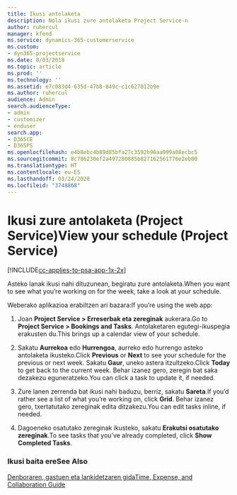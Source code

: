 ```yaml
---
title: Ikusi antolaketa
description: Nola ikusi zure antolaketa Project Service-n
author: ruhercul
manager: kfend
ms.service: dynamics-365-customerservice
ms.custom:
- dyn365-projectservice
ms.date: 8/03/2018
ms.topic: article
ms.prod: ''
ms.technology: ''
ms.assetid: e7c083d4-635d-47b8-849c-c1c627012b9e
ms.author: ruhercul
audience: Admin
search.audienceType:
- admin
- customizer
- enduser
search.app:
- D365CE
- D365PS
ms.openlocfilehash: e4b8ebc4b89d85bfa27c3592b96aa999a08ecbc5
ms.sourcegitcommit: 8c786230ef2a497280885b827162561776e2eb00
ms.translationtype: HT
ms.contentlocale: eu-ES
ms.lasthandoff: 03/24/2020
ms.locfileid: "3748868"
---
```

# <a name="view-your-schedule-project-service"></a><span data-ttu-id="b2fcf-103">Ikusi zure antolaketa (Project Service)</span><span class="sxs-lookup"><span data-stu-id="b2fcf-103">View your schedule (Project Service)</span></span>

[!INCLUDE[cc-applies-to-psa-app-1x-2x](../includes/cc-applies-to-psa-app-1x-2x.md)]

<span data-ttu-id="b2fcf-104">Asteko lanak ikusi nahi dituzunean, begiratu zure antolaketa.</span><span class="sxs-lookup"><span data-stu-id="b2fcf-104">When you want to see what you’re working on for the week, take a look at your schedule.</span></span>  
  
 <span data-ttu-id="b2fcf-105">Weberako aplikazioa erabiltzen ari bazara:</span><span class="sxs-lookup"><span data-stu-id="b2fcf-105">If you’re using the web app:</span></span>  
  
1.  <span data-ttu-id="b2fcf-106">Joan **Project Service > Erreserbak eta zereginak** aukerara.</span><span class="sxs-lookup"><span data-stu-id="b2fcf-106">Go to **Project Service > Bookings and Tasks**.</span></span> <span data-ttu-id="b2fcf-107">Antolaketaren egutegi-ikuspegia erakusten du.</span><span class="sxs-lookup"><span data-stu-id="b2fcf-107">This brings up a calendar view of your schedule.</span></span>  
  
2.  <span data-ttu-id="b2fcf-108">Sakatu **Aurrekoa** edo **Hurrengoa**, aurreko edo hurrengo asteko antolaketa ikusteko.</span><span class="sxs-lookup"><span data-stu-id="b2fcf-108">Click **Previous** or **Next** to see your schedule for the previous or next week.</span></span> <span data-ttu-id="b2fcf-109">Sakatu **Gaur**, uneko astera itzultzeko.</span><span class="sxs-lookup"><span data-stu-id="b2fcf-109">Click **Today** to get back to the current week.</span></span> <span data-ttu-id="b2fcf-110">Behar izanez gero, zeregin bat saka dezakezu eguneratzeko.</span><span class="sxs-lookup"><span data-stu-id="b2fcf-110">You can click a task to update it, if needed.</span></span>  
  
3.  <span data-ttu-id="b2fcf-111">Zure lanen zerrenda bat ikusi nahi baduzu, berriz, sakatu **Sareta**.</span><span class="sxs-lookup"><span data-stu-id="b2fcf-111">If you’d rather see a list of what you’re working on, click **Grid**.</span></span> <span data-ttu-id="b2fcf-112">Behar izanez gero, txertatutako zereginak edita ditzakezu.</span><span class="sxs-lookup"><span data-stu-id="b2fcf-112">You can edit tasks inline, if needed.</span></span>  
  
4.  <span data-ttu-id="b2fcf-113">Dagoeneko osatutako zereginak ikusteko, sakatu **Erakutsi osatutako zereginak**.</span><span class="sxs-lookup"><span data-stu-id="b2fcf-113">To see tasks that you’ve already completed, click **Show Completed Tasks**.</span></span>  
  
### <a name="see-also"></a><span data-ttu-id="b2fcf-114">Ikusi baita ere</span><span class="sxs-lookup"><span data-stu-id="b2fcf-114">See Also</span></span>  
 [<span data-ttu-id="b2fcf-115">Denboraren, gastuen eta lankidetzaren gida</span><span class="sxs-lookup"><span data-stu-id="b2fcf-115">Time, Expense, and Collaboration Guide</span></span>](../project-service/time-expense-collaboration-guide.md)

